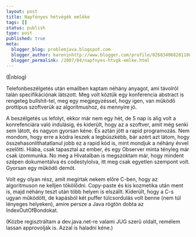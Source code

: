 ```yaml
---
layout: post
title: Napfényes hétvégék emléke
tags: []
status: publish
type: post
published: true
meta:
  blogger_blog: problemjava.blogspot.com
  blogger_author: kareninhttp://www.blogger.com/profile/02683406828110839343noreply@blogger.com
  blogger_permalink: /2007/04/napfnyes-htvgk-emlke.html
---
```

(Énblog)

  
Telefonbeszélgetés után emailben kaptam néhány anyagot, ami távolról talán
specifikációnak látszott. Meg volt köztük egy konferencia abstract is rengeteg
bullshit-tel, meg egy megjegyzéssel, hogy igen, van működő prottípus
szoftverük az algoritmushoz, és mennyire jó.

  
A beszélgetés us lefolyt, ekkor már nem egy hét, de 5 nap is alig volt a
konrefenciára való indulásig, és kiderült, hogy az a szoftver, amit még senki
sem látott, és nagyon gyorsan kéne. És aztán jött a rapid programozás. Nem
mondom, hogy erre a kódra leszek a legbüszkébb, bár azért azt látom, hogy
összehasonlíthatatlanul jobb ez a rapid kód is, mint mondjuk a néhány évvel
ezelőtti. Hiába, csak tapasztal az ember, és egy Observer minta tényleg már
csak izommunka. No meg a Hivatalban is megszoktam már, hogy mindent szépen
dokumentálva és codestylolva, itt meg csak egyetlen szempont volt. Gyorsan egy
működő demót.

  
Volt egy olyan rész, amit megírtak nekem előre C-ben, hogy az algoritmuson ne
kelljen tökölődni. Copy-paste és kis kozmetika után ment is, majd néhány teszt
után több helyen is elszállt. Kiderült, hogy a C-s ugyan működött, de kapásból
két puffer túlcsordulás volt benne (nem túl lényeges helyeken), amire persze a
Java rögtön dobta az IndexOutOfBondokat.

  
(Közbe regisztráltam a dev.java.net-re valami JUG szerű oldalt, remélem lassan
approvolják is. Azzal is haladni kéne.)

